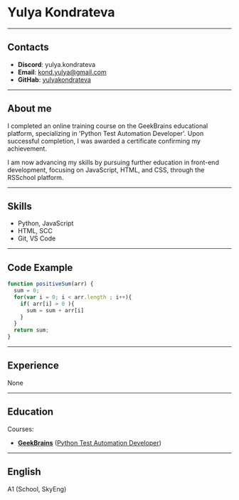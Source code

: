 # Yulya Kondrateva

***

## Contacts

* __Discord__: yulya.kondrateva
* __Email__: kond.yulya@gmail.com
* __GitHab__: [yulyakondrateva](https://github.com/yulyakondrateva)

***

## About me

I completed an online training course on the GeekBrains educational platform, specializing in 'Python Test Automation Developer'. Upon successful completion, I was awarded a certificate confirming my achievement.

I am now advancing my skills by pursuing further education in front-end development, focusing on JavaScript, HTML, and CSS, through the RSSchool platform. 

***

## Skills

* Python, JavaScript
* HTML, SCC
* Git, VS Code

***

## Code Example

```javascript
function positiveSum(arr) {
  sum = 0;
  for(var i = 0; i < arr.length ; i++){
    if( arr[i] > 0 ){
      sum = sum + arr[i]
    }
  }    
  return sum;
}
```

***

## Experience

None

***

## Education

Courses:
- __[GeekBrains](https://gb.ru/)__ ([Python Test Automation Developer](./geekbrains-certificate.pdf))

***

## English

A1 (School, SkyEng)

